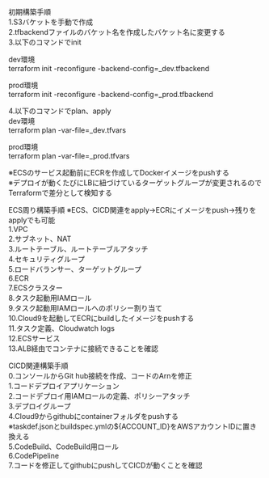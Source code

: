 初期構築手順    
1.S3バケットを手動で作成    
2.tfbackendファイルのバケット名を作成したバケット名に変更する    
3.以下のコマンドでinit    

dev環境    
terraform init -reconfigure -backend-config=_dev.tfbackend    

prod環境    
terraform init -reconfigure -backend-config=_prod.tfbackend    

4.以下のコマンドでplan、apply    
dev環境    
terraform plan -var-file=_dev.tfvars    

prod環境    
terraform plan -var-file=_prod.tfvars   

※ECSのサービス起動前にECRを作成してDockerイメージをpushする    
※デプロイが動くたびにLBに紐づけているターゲットグループが変更されるのでTerraformで差分として検知する    

ECS周り構築手順 ※ECS、CICD関連をapply→ECRにイメージをpush→残りをapplyでも可能    
1.VPC    
2.サブネット、NAT    
3.ルートテーブル、ルートテーブルアタッチ    
4.セキュリティグループ    
5.ロードバランサー、ターゲットグループ     
6.ECR   
7.ECSクラスター    
8.タスク起動用IAMロール      
9.タスク起動用IAMロールへのポリシー割り当て    
10.Cloud9を起動してECRにbuildしたイメージをpushする    
11.タスク定義、Cloudwatch logs    
12.ECSサービス    
13.ALB経由でコンテナに接続できることを確認    

CICD関連構築手順    
0.コンソールからGit hub接続を作成、コードのArnを修正    
1.コードデプロイアプリケーション    
2.コードデプロイ用IAMロールの定義、ポリシーアタッチ    
3.デプロイグループ    
4.Cloud9からgithubにcontainerフォルダをpushする    
※taskdef.jsonとbuildspec.ymlの${ACCOUNT_ID}をAWSアカウントIDに置き換える    
5.CodeBuild、CodeBuild用ロール    
6.CodePipeline    
7.コードを修正してgithubにpushしてCICDが動くことを確認    

